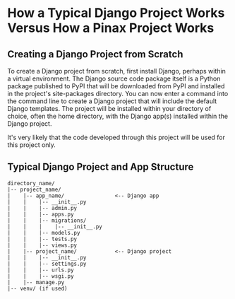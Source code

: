 # How a Typical Django Project Works Versus How a Pinax Project Works

## Creating a Django Project from Scratch

To create a Django project from scratch, first install Django, perhaps within a virtual environment. The Django source code package itself is a Python package published to PyPI that will be downloaded from PyPI and installed in the project's site-packages directory. You can now enter a command into the command line to create a Django project that will include the default Django templates. The project will be installed within your directory of choice, often the home directory, with the Django app(s) installed within the Django project.

It's very likely that the code developed through this project will be used for this project only.

## Typical Django Project and App Structure 

```shell
directory_name/
|-- project_name/
|    |-- app_name/                <-- Django app
|    |    |-- __init__.py
|    |    |-- admin.py
|    |    |-- apps.py
|    |    |-- migrations/
|    |    |    |-- __init__.py
|    |    |-- models.py
|    |    |-- tests.py
|    |    |-- views.py
|    |-- project_name/            <-- Django project
|    |    |-- __init__.py
|    |    |-- settings.py
|    |    |-- urls.py
|    |    |-- wsgi.py
|    |-- manage.py
|-- venv/ (if used)
``` 

